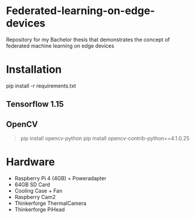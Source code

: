 # Federated-learning-on-edge-devices
Repository for my Bachelor thesis that demonstrates the concept of federated machine learning on edge devices




# Installation

pip install -r requirements.txt 

## Tensorflow 1.15

## OpenCV
> pip install opencv-python
> pip install opencv-contrib-python==4.1.0.25

# Hardware
- Raspberry Pi 4 (4GB) + Poweradapter
- 64GB SD Card
- Cooling Case + Fan
- Raspberry Cam2
- Thinkerforge ThermalCamera
- Thinkerforge PiHead



